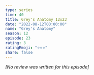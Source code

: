 ```yaml
---
type: series
time: 40
title: Grey's Anatomy 12x23
date: "2022-08-12T00:00:00"
name: "Grey's Anatomy"
season: 12
episode: 23
rating: 3
ratingEmoji: "⭐️⭐️⭐️"
share: false
---
```


_[No review was written for this episode]_

